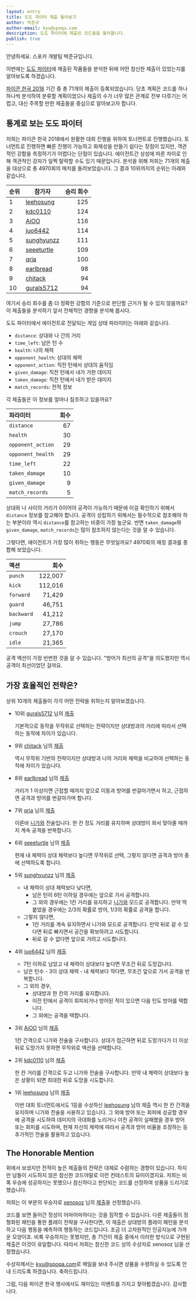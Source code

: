 ```yaml
---
layout: entry
title: 도도 파이터 제출 돌아보기
author: 박준규
author-email: kyu@spoqa.com
description: 도도 파이터에 제출된 코드들을 둘러봅니다.
publish: true
---
```


안녕하세요. 스포카 개발팀 박준규입니다.

이번에는 [도도 파이터]에 제출된 작품들을 분석한 뒤에 어떤 참신한 제출이 있었는지를 알아보도록 하겠습니다.

[파이콘 한국 2018] 기간 중 총 71개의 제출이 등록되었습니다. 당초 계획은 코드를 하나하나씩 분석하여 분류할 계획이었으나 제출의 수가 너무 많은 관계로 전부 다루기는 어렵고, 대신 주목할 만한 제출들을 중심으로 알아보고자 합니다.

## 통계로 보는 도도 파이터

저희는 파이콘 한국 2018에서 원활한 대회 진행을 위하여 토너먼트로 진행했습니다. 토너먼트로 진행하면 빠른 진행이 가능하고 화제성을 만들기 쉽다는 장점이 있지만, 객관적인 강함을 측정하기가 어렵다는 단점이 있습니다. 에이전트간 상성에 따른 차이로 인해 객관적인 강자가 일찍 탈락할 수도 있기 때문입니다. 분석을 위해 저희는 71개의 제출을 대상으로 총 4970회의 매치를 돌려보았습니다. 그 결과 10위까지의 순위는 아래와 같습니다.

| 순위 | 참가자 | 승리 회수 | 
| --- | --- | ---:|
| 1 | [leehosung](https://github.com/leehosung) | 125 |
| 2 | [kdc0110](https://github.com/kdc0110) | 124 |
| 3 | [AiOO](https://github.com/AiOO) | 116 |
| 4 | [juo6442](https://github.com/juo6442) | 114 |
| 5 | [sunghyunzz](https://github.com/sunghyunzz) | 111 |
| 6 | [seeeturtle](https://github.com/seeeturtle) | 109 |
| 7 | [qria](https://github.com/qria) | 100 |
| 8 | [earlbread](https://github.com/earlbread) | 98 |
| 9 | [chitack](https://github.com/chitack) | 94 |
| 10 | [gurals5712](https://github.com/gurals5712) | 94 |

여기서 승리 회수를 좀 더 정확한 강함의 기준으로 판단할 근거가 될 수 있지 않을까요? 이 제출들을 분석하기 앞서 전체적인 경향을 분석해 봅시다.

도도 파이터에서 에이전트로 전달되는 게임 상태 파라미터는 아래와 같습니다.

* `distance`: 상대와 나 간의 거리
* `time_left`: 남은 턴 수
* `health`: 나의 체력
* `opponent_health`: 상대의 체력
* `opponent_action`: 직전 턴에서 상대의 움직임
* `given_damage`: 직전 턴에서 내가 가한 데미지
* `taken_damage`: 직전 턴에서 내가 받은 데미지
* `match_records`: 전적 정보

각 제출들은 이 정보를 얼마나 참조하고 있을까요?

| 파라미터 | 회수 |
|:--- | ---:|
| `distance` | 67 |
| `health` | 30 |
| `opponent_action` | 29 |
| `opponent_health` | 29 |
| `time_left` | 22 |
| `taken_damage` | 10 |
| `given_damage` | 9 |
| `match_records` | 5 |

상대와 나 사이의 거리가 0이어야 공격이 가능하기 때문에 이걸 확인하기 위해서 `distance` 정보를 참고해야 합니다. 공격이 성립하기 위해서는 필수적으로 참조해야 하는 부분이라 역시 `distance`를 참고하는 비중이 가장 높군요. 반면 `taken_damage`와 `given_damage`, `match_records`는 많이 참조하지 않는다는 것을 알 수 있습니다.

그렇다면, 에이전트가 가장 많이 취하는 행동은 무엇일까요? 4970회의 매칭 결과를 종합해 보았습니다.

| 액션 | 회수 |
|:--- | ---:|
| `punch` | 122,007 |
| `kick` | 112,016 |
| `forward` | 71,429 |
| `guard` | 46,751 |
| `backward` | 41,212 |
| `jump` | 27,786 |
| `crouch` | 27,170 |
| `idle` | 21,365 |

공격 액션이 가장 빈번한 것을 알 수 있습니다. "방어가 최선의 공격"을 의도했지만 역시 공격이 최선이었던 걸까요.

## 가장 효율적인 전략은?

상위 10개의 제출들이 각각 어떤 전략을 취하는지 알아보겠습니다.

* 10위 [gurals5712](https://github.com/gurals5712) 님의 [제출](https://gist.github.com/segfault87/c6bd3572ca48ad970fcfb087362f774b#file-gurals5712-py)

  기본적으로 동작을 무작위로 선택하는 전략이지만 상대방과의 거리에 따라서 선택하는 동작에 차이가 있습니다.

* 9위 [chitack](https://github.com/chitack) 님의 [제출](https://gist.github.com/segfault87/c6bd3572ca48ad970fcfb087362f774b#file-chitack-py)

  역시 무작위 기반의 전략이지만 상대방과 나의 거리와 체력을 비교하여 선택하는 동작에 차이가 있습니다.

* 8위 [earlbread](https://github.com/earlbread) 님의 [제출](https://gist.github.com/segfault87/c6bd3572ca48ad970fcfb087362f774b#file-earlbread-py)

  거리가 1 이상이면 근접할 때까지 앞으로 이동과 방어를 번갈아가면서 하고, 근접하면 공격과 방어를 번갈아가며 합니다.

* 7위 [qria](https://github.com/qria) 님의 [제출](https://gist.github.com/segfault87/c6bd3572ca48ad970fcfb087362f774b#file-qria-py)

  이른바 [니가와] 전술입니다. 한 칸 정도 거리를 유지하며 상대방이 와서 맞아줄 때까지 계속 공격을 반복합니다.

* 6위 [seeeturtle](https://github.com/seeeturtle) 님의 [제출](https://gist.github.com/segfault87/c6bd3572ca48ad970fcfb087362f774b#file-seeeturtle-py)

  현재 내 체력이 상대 체력보다 높다면 무작위로 선택, 그렇지 않다면 공격과 방어 중에 선택하도록 합니다.

* 5위 [sunghyunzz](https://github.com/sunghyunzz) 님의 [제출](https://gist.github.com/segfault87/c6bd3572ca48ad970fcfb087362f774b#file-sunghyunzz-py)

  * 내 체력이 상대 체력보다 낮다면,
    * 남은 턴이 6턴 이하일 경우에는 앞으로 가서 공격합니다.
    * 그 외의 경우에는 1칸 거리를 유지하고 [니가와] 모드로 공격합니다. 만약 딱 붙었을 경우에는 2/3의 확률로 방어, 1/3의 확률로 공격을 합니다.
  * 그렇지 않다면,
    * 1칸 거리를 계속 유지하면서 니가와 모드로 공격합니다. 만약 뒤로 갈 수 있다면 뒤로 빠지면서 공간을 확보하려고 시도합니다.
    * 뒤로 갈 수 없다면 앞으로 가려고 시도합니다.
  
* 4위 [juo6442](https://github.com/juo6442) 님의 [제출](https://gist.github.com/segfault87/c6bd3572ca48ad970fcfb087362f774b#file-juo6442-py)

  * 7턴 이하로 남았고 내 체력이 상대보다 높다면 무조건 뒤로 도망갑니다.
  * 남은 턴수 - 3이 상대 체력 - 내 체력보다 작다면, 무조건 앞으로 가서 공격을 반복합니다.
  * 그 외의 경우,
    * 상대방과 한 칸의 거리를 유지합니다.
    * 이전 턴에서 공격이 회피되거나 방어된 적이 있으면 다음 턴도 방어를 택합니다.
    * 그 외에는 공격을 택합니다.
    
* 3위 [AiOO](https://github.com/AiOO) 님의 [제출](https://gist.github.com/segfault87/c6bd3572ca48ad970fcfb087362f774b#file-aioo-py)

  1칸 간격으로 니가와 전술을 구사합니다. 상대가 접근하면 뒤로 도망가다가 더 이상 뒤로 도망가지 못하면 무작위로 액션을 선택합니다.

* 2위 [kdc0110](https://github.com/kdc0110) 님의 [제출](https://gist.github.com/segfault87/c6bd3572ca48ad970fcfb087362f774b#file-kdc0110-py)

  한 칸 거리를 간격으로 두고 니가와 전술을 구사합니다. 만약 내 체력이 상대보다 높은 상황이 되면 최대한 뒤로 도망을 시도합니다.

* 1위 [leehosung](https://github.com/leehosung) 님의 [제출](https://gist.github.com/segfault87/c6bd3572ca48ad970fcfb087362f774b#file-leehosung-py)

  이번 대회 토너먼트에서도 1등을 수상하신 [leehosung](https://github.com/leehosung) 님의 제출 역시 한 칸 간격을 유지하며 니가와 전술을 사용하고 있습니다. 그 외에 방어 또는 회피에 성공할 경우에 공격을 시도하여 데미지의 극대화를 노리거나 이전 공격이 실패했을 경우 방어 또는 회피를 시도하며, 현재 자신의 체력에 따라서 공격과 방어 비율을 조정하는 등 추가적인 전술을 활용하고 있습니다.

## The Honorable Mention

위에서 보셨지만 전적이 높은 제출들의 전략은 대체로 수렴하는 경향이 있습니다. 하지만 남들이 시도하지 않은 참신한 코드야말로 이런 컨테스트의 묘미이겠지요. 저희는 비록 우승에 성공하지는 못했으나 참신하다고 판단되는 코드를 선정하여 상품을 드리기로 했습니다.

저희는 이 부문의 우승자로 [xenosoz](https://github.com/xenosoz) 님의 [제출](https://gist.github.com/segfault87/12f4e29fe41a676d6e8087dce53cf4f5)을 선정했습니다.

코드를 보면 들어간 정성이 어마어마하다는 것을 짐작할 수 있습니다. 다른 제출들이 정형화된 패턴을 통한 플레이 전략을 구사한다면, 이 제출은 상대방의 플레이 패턴을 분석하고 다음 행동을 예측하여 행동하는 코드입니다. 조금 더 고차원적인 인공지능에 가까운 모양이죠. 비록 우승하지는 못했지만, 총 71건이 제출 중에서 이러한 방식으로 구현된 제출은 이것이 유일합니다. 따라서 저희는 참신한 코드 상의 수상자로 xenosoz 님을 선정했습니다.

수상자께서는 [kyu@spoqa.com](mailto:kyu@spoqa.com)로 메일을 보내 주시면 상품을 수령하실 수 있도록 안내 드리도록 하겠습니다. 축하드립니다.

그럼, 다음 파이콘 한국 행사에서도 재미있는 이벤트를 가지고 찾아뵙겠습니다. 감사합니다.

  [도도 파이터]: https://pycon-2018-dodo-fighter.spoqa.com
  [파이콘 한국 2018]: https://www.pycon.kr/2018/
  [니가와]: https://namu.wiki/w/%EB%8B%88%EA%B0%80%EC%99%80

